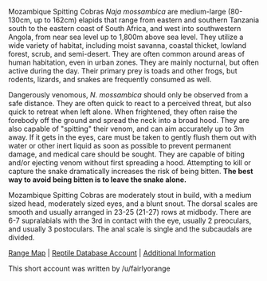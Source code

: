 Mozambique Spitting Cobras *Naja mossambica* are medium-large (80-130cm, up to 162cm) elapids that range from eastern and southern Tanzania south to the eastern coast of South Africa, and west into southwestern Angola, from near sea level up to 1,800m above sea level.  They utilize a wide variety of habitat, including moist savanna, coastal thicket, lowland forest, scrub, and semi-desert.  They are often common around areas of human habitation, even in urban zones.  They are mainly nocturnal, but often active during the day.  Their primary prey is toads and other frogs, but rodents, lizards, and snakes are frequently consumed as well.

Dangerously venomous, *N. mossambica* should only be observed from a safe distance.  They are often quick to react to a perceived threat, but also quick to retreat when left alone.  When frightened, they often raise the forebody off the ground and spread the neck into a broad hood.  They are also capable of "spitting" their venom, and can aim accurately up to 3m away.  If it gets in the eyes, care must be taken to gently flush them out with water or other inert liquid as soon as possible to prevent permanent damage, and medical care should be sought.  They are capable of biting and/or ejecting venom without first spreading a hood.  Attempting to kill or capture the snake dramatically increases the risk of being bitten.  **The best way to avoid being bitten is to leave the snake alone.**
  
Mozambique Spitting Cobras are moderately stout in build, with a medium sized head, moderately sized eyes, and a blunt snout.  The dorsal scales are smooth and usually arranged in 23-25 (21-27) rows at midbody.  There are 6-7 supralabials with the 3rd in contact with the eye, usually 2 preoculars, and usually 3 postoculars.  The anal scale is single and the subcaudals are divided.

[Range Map](https://www.iucnredlist.org/species/20878771/20878776)  |  [Reptile Database Account](https://reptile-database.reptarium.cz/species?genus=Naja&species=mossambica)  |  [Additional Information](https://www.africansnakebiteinstitute.com/snake/mozambique-spitting-cobra/)

This short account was written by /u/fairlyorange